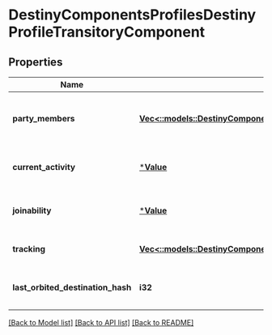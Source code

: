 # DestinyComponentsProfilesDestinyProfileTransitoryComponent

## Properties
Name | Type | Description | Notes
------------ | ------------- | ------------- | -------------
**party_members** | [**Vec<::models::DestinyComponentsProfilesDestinyProfileTransitoryPartyMember>**](Destiny.Components.Profiles.DestinyProfileTransitoryPartyMember.md) | If you have any members currently in your party, this is some (very) bare-bones information about those members. | [optional] [default to null]
**current_activity** | [***Value**](Value.md) | If you are in an activity, this is some transitory info about the activity currently being played. | [optional] [default to null]
**joinability** | [***Value**](Value.md) | Information about whether and what might prevent you from joining this person on a fireteam. | [optional] [default to null]
**tracking** | [**Vec<::models::DestinyComponentsProfilesDestinyProfileTransitoryTrackingEntry>**](Destiny.Components.Profiles.DestinyProfileTransitoryTrackingEntry.md) | Information about tracked entities. | [optional] [default to null]
**last_orbited_destination_hash** | **i32** | The hash identifier for the DestinyDestinationDefinition of the last location you were orbiting when in orbit. | [optional] [default to null]

[[Back to Model list]](../README.md#documentation-for-models) [[Back to API list]](../README.md#documentation-for-api-endpoints) [[Back to README]](../README.md)


